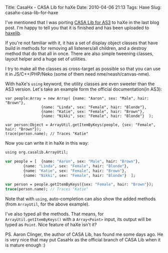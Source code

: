 Title: CasaHx - CASA Lib for haXe
Date: 2010-04-06 21:13
Tags: Haxe
Slug: casahx-casa-lib-for-haxe

I've mentioned that I was porting [CASA Lib for AS3][] to haXe in the
last blog post. I'm happy to tell you that it is finished and has been
uploaded to [haxelib][].

If you're not familiar with it, it has a set of display object classes
that have build in methods for removing all listeners/all children, and
a destroy method that do that all in once. There are also simple
tweening classes, layout helper and a huge set of utilities.

I try to make all the classes as cross-target as possible so that you
can use it in JS/C++/PHP/Neko (some of them need nme/neash/canvas-nme).

With haXe's `using` keyword, the utility classes are even sweeter than
the AS3 version. Let's take an example form the official
documentation(in AS3):

```actionscript3
var people:Array = new Array( {name: "Aaron", sex: "Male", hair: "Brown"},
                {name: "Linda", sex: "Female", hair: "Blonde"},
                {name: "Katie", sex: "Female", hair: "Brown"},
                {name: "Nikki", sex: "Female", hair: "Blonde"}  );

var person:Object = ArrayUtil.getItemByKeys(people, {sex: "Female", hair: "Brown"});
trace(person.name); // Traces "Katie"
```

Now you can write it in haXe in this way:

```haxe
using org.casalib.ArrayUtil;

var people = [  {name: "Aaron", sex: "Male", hair: "Brown"},
        {name: "Linda", sex: "Female", hair: "Blonde"},
        {name: "Katie", sex: "Female", hair: "Brown"},
        {name: "Nikki", sex: "Female", hair: "Blonde"}  ];

var person = people.getItemByKeys({sex: "Female", hair: "Brown"});
trace(person.name); // Traces "Katie"
```

Note that with `using`, auto-completion can also show the added methods
(from `ArrayUtil`, for the above example).

I've also typed all the methods. That means, for
`ArrayUtil.getItemByKeys()` with a `Array<Point>` input, its output will
be typed as `Point`. Nice feature of haXe isn't it?

PS. Aaron Clinger, the author of CASA Lib, has found me some days ago.
He is very nice that may put CasaHx as the official branch of CASA Lib
when it is mature enough :)

  [CASA Lib for AS3]: http://casalib.org/
  [haxelib]: http://lib.haxe.org/p/casalib
